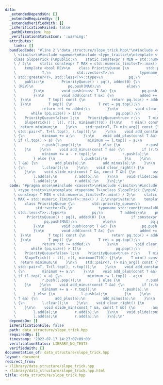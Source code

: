 ```yaml
---
data:
  _extendedDependsOn: []
  _extendedRequiredBy: []
  _extendedVerifiedWith: []
  _isVerificationFailed: false
  _pathExtension: hpp
  _verificationStatusIcon: ':warning:'
  attributes:
    links: []
  bundledCode: "#line 2 \"data_structure/slope_trick.hpp\"\n#include <cassert>\n#include\
    \ <limits>\n#include <queue>\n#include <type_traits>\n\ntemplate <typename T>\n\
    class SlopeTrick {\npublic:\n    static constexpr T MIN = std::numeric_limits<T>::min()\
    \ / 2;\n    static constexpr T MAX = std::numeric_limits<T>::max() / 2;\n\nprivate:\n\
    \    template <bool REV>\n    class PriorityQueue {\n        std::priority_queue<\n\
    \            T,\n            std::vector<T>,\n            typename std::conditional<REV,\
    \ std::greater<T>, std::less<T>>::type>\n            pq;\n        T added;\n\n\
    \    public:\n        PriorityQueue() : pq(), added(0) {\n            if constexpr\
    \ (REV)\n                pq.push(MAX);\n            else\n                pq.push(MIN);\n\
    \        }\n\n        void push(const T &x) {\n            pq.push(x - added);\n\
    \        }\n\n        void add(const T &x) {\n            added += x;\n      \
    \  }\n\n        T top() const {\n            return pq.top() + added;\n      \
    \  }\n\n        T pop() {\n            T ret = pq.top();\n            pq.pop();\n\
    \            return ret += added;\n        }\n\n        void clear() {\n     \
    \       while (pq.size() > 1)\n                pq.pop();\n        }\n    };\n\n\
    \    PriorityQueue<false> l;\n    PriorityQueue<true> r;\n    T minimum;\n\npublic:\n\
    \    SlopeTrick() : l(), r(), minimum(T(0)) {}\n\n    T min() const {\n      \
    \  return minimum;\n    }\n\n    std::pair<T, T> min_arg() const {\n        return\
    \ std::pair<T, T>(l.top(), r.top());\n    }\n\n    void add_constant(const T &a)\
    \ {\n        minimum += a;\n    }\n\n    void add_plus(const T &a) {\n       \
    \ if (l.top() > a) {\n            minimum += l.top() - a;\n            l.push(a);\n\
    \            r.push(l.pop());\n        } else {\n            r.push(a);\n    \
    \    }\n    }\n\n    void add_minus(const T &a) {\n        if (r.top() < a) {\n\
    \            minimum += a - r.top();\n            r.push(a);\n            l.push(r.pop());\n\
    \        } else {\n            l.push(a);\n        }\n    }\n\n    void add_abs(const\
    \ T &a) {\n        add_plus(a);\n        add_minus(a);\n    }\n\n    void clear_left()\
    \ {\n        l.clear();\n    }\n\n    void clear_right() {\n        r.clear();\n\
    \    }\n\n    void slide_min(const T &a, const T &b) {\n        assert(a <= b);\n\
    \        l.add(a);\n        r.add(b);\n    }\n\n    void slide(const T &a) {\n\
    \        l.add(a);\n        r.add(a);\n    }\n};\n"
  code: "#pragma once\n#include <cassert>\n#include <limits>\n#include <queue>\n#include\
    \ <type_traits>\n\ntemplate <typename T>\nclass SlopeTrick {\npublic:\n    static\
    \ constexpr T MIN = std::numeric_limits<T>::min() / 2;\n    static constexpr T\
    \ MAX = std::numeric_limits<T>::max() / 2;\n\nprivate:\n    template <bool REV>\n\
    \    class PriorityQueue {\n        std::priority_queue<\n            T,\n   \
    \         std::vector<T>,\n            typename std::conditional<REV, std::greater<T>,\
    \ std::less<T>>::type>\n            pq;\n        T added;\n\n    public:\n   \
    \     PriorityQueue() : pq(), added(0) {\n            if constexpr (REV)\n   \
    \             pq.push(MAX);\n            else\n                pq.push(MIN);\n\
    \        }\n\n        void push(const T &x) {\n            pq.push(x - added);\n\
    \        }\n\n        void add(const T &x) {\n            added += x;\n      \
    \  }\n\n        T top() const {\n            return pq.top() + added;\n      \
    \  }\n\n        T pop() {\n            T ret = pq.top();\n            pq.pop();\n\
    \            return ret += added;\n        }\n\n        void clear() {\n     \
    \       while (pq.size() > 1)\n                pq.pop();\n        }\n    };\n\n\
    \    PriorityQueue<false> l;\n    PriorityQueue<true> r;\n    T minimum;\n\npublic:\n\
    \    SlopeTrick() : l(), r(), minimum(T(0)) {}\n\n    T min() const {\n      \
    \  return minimum;\n    }\n\n    std::pair<T, T> min_arg() const {\n        return\
    \ std::pair<T, T>(l.top(), r.top());\n    }\n\n    void add_constant(const T &a)\
    \ {\n        minimum += a;\n    }\n\n    void add_plus(const T &a) {\n       \
    \ if (l.top() > a) {\n            minimum += l.top() - a;\n            l.push(a);\n\
    \            r.push(l.pop());\n        } else {\n            r.push(a);\n    \
    \    }\n    }\n\n    void add_minus(const T &a) {\n        if (r.top() < a) {\n\
    \            minimum += a - r.top();\n            r.push(a);\n            l.push(r.pop());\n\
    \        } else {\n            l.push(a);\n        }\n    }\n\n    void add_abs(const\
    \ T &a) {\n        add_plus(a);\n        add_minus(a);\n    }\n\n    void clear_left()\
    \ {\n        l.clear();\n    }\n\n    void clear_right() {\n        r.clear();\n\
    \    }\n\n    void slide_min(const T &a, const T &b) {\n        assert(a <= b);\n\
    \        l.add(a);\n        r.add(b);\n    }\n\n    void slide(const T &a) {\n\
    \        l.add(a);\n        r.add(a);\n    }\n};\n"
  dependsOn: []
  isVerificationFile: false
  path: data_structure/slope_trick.hpp
  requiredBy: []
  timestamp: '2022-07-17 14:27:07+09:00'
  verificationStatus: LIBRARY_NO_TESTS
  verifiedWith: []
documentation_of: data_structure/slope_trick.hpp
layout: document
redirect_from:
- /library/data_structure/slope_trick.hpp
- /library/data_structure/slope_trick.hpp.html
title: data_structure/slope_trick.hpp
---
```

